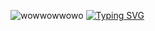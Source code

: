 ![wowwowwowo](https://64.media.tumblr.com/b766d4dae5e7e18e2207c5a5c7d38b4d/793ad1013fb2c73c-95/s400x600/a2699f4d270641d9de7225d59774ec5024c8dbf3.pnj)
[![Typing SVG](https://readme-typing-svg.demolab.com?font=Fira+Code&pause=1000&color=8D0D34&center=true&vCenter=true&random=false&width=435&lines=%22+Sioux+get+it+together+%22;%22+I'm+losing+my+mental+%22;%22+They+talking+about+you+%22;%22+They+planning+to+use+you+%22)](https://git.io/typing-svg)
